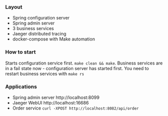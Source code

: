 ### Layout
* Spring configuration server
* Spring admin server
* 3 business services
* Jaeger distributed tracing
* docker-compose with Make automation


### How to start
Starts configuration service first. ```make clean && make```. Business services are in a fail state now - configuration server has started first. You need to restart business services with ```make rs```


### Applications
* Spring admin server http://localhost:8099
* Jaeger WebUI http://localhost:16686
* Order service ```curl -XPOST http://localhost:8082/api/order```